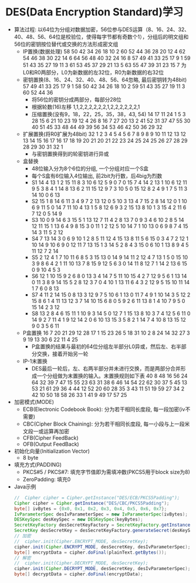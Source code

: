 # DES(Data Encryption Standard)学习
- 算法过程: 以64位为分组对数据加密，56位参与DES运算（8、16、24、32、40、48、56、64位是校验位，使得每字节都有奇数个1），分组后的明文组和56位的密钥按位替代或交换的方法形成密文组
    - IP置换(数据处理)
        58      50      42      34      26      18      10      2
        60      52      44      36      28      20      12      4
        62      54      46      38      30      22      14      6
        64      56      48      40      32      24      16      8
        57      49      41      33      25      17       9      1
        59      51      43      35      27      19      11      3
        61      53      45      37      29      21      13      5
        63      55      47      39      31      23      15      7
        为L0和R0两部分，L0为新数据的左32位，R0为新数据的右32位
    - 密钥置换(8、16、24、32、40、48、56、64忽略, 最后密钥转为48bit)
        57      49      41      33      25      17      9
        1       58      50      42      34      26      18
        10      2       59      51      43      35      27
        19      11      3       60      52      44      36
        - 将56位的密钥分成两部分，每部分28位
        - 根据轮数(16)左移 1,1,2,2,2,2,2,2,1,2,2,2,2,2,2,1
        - 压缩置换(没有9，18，22，25，35，38，43, 54)
            14      17      11      24      1       5       3       28
            15      6       21      10      23      19      12      4
            26      8       16      7       27      20      13      2
            41      52      31      37      47      55      30      40
            51      45      33      48      44      49      39      56
            34      53      46      42      50      36      29      32
    - 扩展置换(将R0扩展为48bit)
        32      1       2       3       4       5 
        4       5       6       7       8       9 
        8       9       10      11      12      13
        12      13      14      15      16      17
        16      17      18      19      20      21
        20      21      22      23      24      25
        24      25      26      27      28      29
        28      29      30      31      32      1
        - 与密钥置换得到的轮密钥进行异或
    - 盒替换
        - 48位输入分为8个6位的分组, 一个分组对应一个S盒
        - 每个S盒有6位输入4位输出, 前2bit为行数，后4big为烈数
        - S1
            14      4       13      1       2       15      11      8       3       10      6       12      5       9       0       7 
            0       15      7       4       14      2       13      1       10      6       12      11      9       5       3       8 
            4       1       14      8       13      6       2       11      15      12      9       7       3       10      5       0 
            15      12      8       2       4       9       1       7       5       11      3       14      10      0       6       13
        - S2
            15      1       8       14      6       11      3       4       9       7       2       13      12      0       5       10
            3       13      4       7       15      2       8       14      12      0       1       10      6       9       11      5 
            0       14      7       11      10      4       13      1       5       8       12      6       9       3       2       15
            13      8       10      1       3       15      4       2       11      6       7       12      0       5       14      9 
        - S3
            10      0       9       14      6       3       15      5       1       13      12      7       11      4       2       8 
            13      7       0       9       3       4       6       10      2       8       5       14      12      11      15      1 
            13      6       4       9       8       15      3       0       11      1       2       12      5       10      14      7 
            1       10      13      0       6       9       8       7       4       15      14      3       11      5       2       12
        - S4
            7       13      14      3       0       6       9       10      1       2       8       5       11      12      4       15
            13      8       11      5       6       15      0       3       4       7       2       12      1       10      14      9 
            10      6       9       0       12      11      7       13      15      1       3       14      5       2       8       4 
            3       15      0       6       10      1       13      8       9       4       5       11      12      7       2       14
        - S5
            2       12      4       1       7       10      11      6       8       5       3       15      13      0       14      9 
            14      11      2       12      4       7       13      1       5       0       15      10      3       9       8       6 
            4       2       1       11      10      13      7       8       15      9       12      5       6       3       0       14
            11      8       12      7       1       14      2       13      6       15      0       9       10      4       5       3 
        - S6
            12      1       10      15      9       2       6       8       0       13      3       4       14      7       5       11
            10      15      4       2       7       12      9       5       6       1       13      14      0       11      3       8 
            9       14      15      5       2       8       12      3       7       0       4       10      1       13      11      6 
            4       3       2       12      9       5       15      10      11      14      1       7       6       0       8       13
        - S7
            4       11      2       14      15      0       8       13      3       12      9       7       5       10      6       1 
            13      0       11      7       4       9       1       10      14      3       5       12      2       15      8       6 
            1       4       11      13      12      3       7       14      10      15      6       8       0       5       9       2 
            6       11      13      8       1       4       10      7       9       5       0       15      14      2       3       12
        - S8
            13      2       8       4       6       15      11      1       10      9       3       14      5       0       12      7 
            1       15      13      8       10      3       7       4       12      5       6       11      0       14      9       2 
            7       11      4       1       9       12      14      2       0       6       10      13      15      3       5       8 
            2       1       14      7       4       10      8       13      15      12      9       0       3       5       6       11
    - P盒置换
        16      7       20      21      29      12       28        17
        1       15      23      26      5       18       31        10
        2       8       24      14      32      27       3         9 
        19      13      30      6       22      11       4         25
        - P盒置换的结果与最初的64位分组左半部分L0异或，然后左、右半部分交换，接着开始另一轮
    - IP-1末置换
        - DES最后一轮后，左、右两半部分并未进行交换，而是两部分合并形成一个分组做为末置换的输入。末置换规则如下表
            40      8       48      16      56      24      64      32
            39      7       47      15      55      23      63      31
            38      6       46      14      54      22      62      30
            37      5       45      13      53      21      61      29
            36      4       44      12      52      20      60      28
            35      3       43      11      51      19      59      27
            34      2       42      10      50      18      58      26
            33      1       41      9       49      17      57      25
- 加密模式(MODE)
    - ECB(Electronic Codebook Book): 分为若干相同长度段, 每一段加密(iv不需要)
    - CBC(Cipher Block Chaining): 分为若干相同长度段, 每一小段与上一段米文段一或运算再加密
    - CFB(Cipher FeedBack)
    - OFB(Output FeedBack)
- 初始化向量(Initialization Vector)
    - 8 byte
- 填充方式(PADDING)
    - PKCS#5 / PKCS#7: 填充字节值即为需填冲数(PKCS5用于block size为8)
    - ZeroPadding: 填充0
- Java示例
    ```java
    //  Cipher cipher = Cipher.getInstance("DES/ECB/PKCS5Padding");
    Cipher cipher = Cipher.getInstance("DES/CBC/PKCS5Padding");
    byte[] ivBytes = {0x0, 0x1, 0x2, 0x3, 0x4, 0x5, 0x6, 0x7};
    IvParameterSpec desIvParameterSpec = new IvParameterSpec(ivBytes);
    DESKeySpec desKeySpec = new DESKeySpec(keyBytes);
    SecretKeyFactory desSecretKeyFactory = SecretKeyFactory.getInstance("DES");
    SecretKey desSecretKey = desSecretKeyFactory.generateSecret(desKeySpec);
    // 加密
    //  cipher.init(Cipher.ENCRYPT_MODE, desSecretKey);
    cipher.init(Cipher.ENCRYPT_MODE, desSecretKey, desIvParameterSpec);
    byte[] encryptData = cipher.doFinal(plainText.getBytes());
    // 解密
    //  cipher.init(Cipher.DECRYPT_MODE, desSecretKey);
    cipher.init(Cipher.DECRYPT_MODE, desSecretKey, desIvParameterSpec);
    byte[] decryptData = cipher.doFinal(encryptData);
    ```